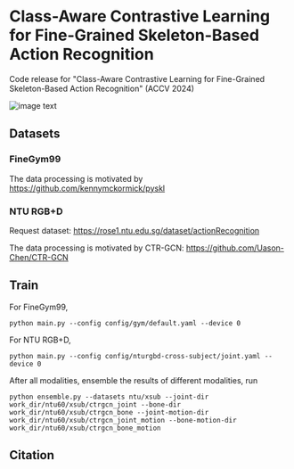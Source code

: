 # Class-Aware Contrastive Learning for Fine-Grained Skeleton-Based Action Recognition

Code release for "Class-Aware Contrastive Learning for Fine-Grained Skeleton-Based Action Recognition" (ACCV 2024)

![image text](https://github.com/kiiiiid1234/Class-Aware-Contrastive-Learning-for-Action-Recognition/blob/main/src/pic.png)

## Datasets

### FineGym99

The data processing is motivated by https://github.com/kennymckormick/pyskl

### NTU RGB+D

Request dataset: https://rose1.ntu.edu.sg/dataset/actionRecognition

The data processing is motivated by CTR-GCN: https://github.com/Uason-Chen/CTR-GCN

## Train

For FineGym99,

```shell
python main.py --config config/gym/default.yaml --device 0
```

For NTU RGB+D,

```shell
python main.py --config config/nturgbd-cross-subject/joint.yaml --device 0
```

After all modalities, ensemble the results of different modalities, run

```shell
python ensemble.py --datasets ntu/xsub --joint-dir work_dir/ntu60/xsub/ctrgcn_joint --bone-dir work_dir/ntu60/xsub/ctrgcn_bone --joint-motion-dir work_dir/ntu60/xsub/ctrgcn_joint_motion --bone-motion-dir work_dir/ntu60/xsub/ctrgcn_bone_motion
```

## Citation

